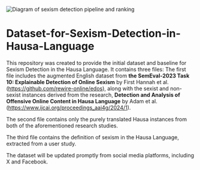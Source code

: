 ![Diagram of sexism detection pipeline and ranking](https://human-rights-channel.coe.int/image/HRC-share-sexism-EN.jpg)
# Dataset-for-Sexism-Detection-in-Hausa-Language
This repository was created to provide the initial dataset and baseline for Sexism Detection in the Hausa Language. 
It contains three files:
The first file includes the augmented English dataset from  **the SemEval-2023 Task 10: Explainable Detection of Online Sexism** by First Hannah et al. (https://github.com/rewire-online/edos), along with the sexist and non-sexist instances derived from the research,  **Detection and Analysis of Offensive Online Content in Hausa Language** by Adam et al. (https://www.ijcai.org/proceedings_aai4g/2024/1).

The second file contains only the purely translated Hausa instances from both of the aforementioned research studies.

The third file contains the definition of sexism in the Hausa Language, extracted from a user study.

The dataset will be updated promptly from social media platforms, including X and Facebook.


